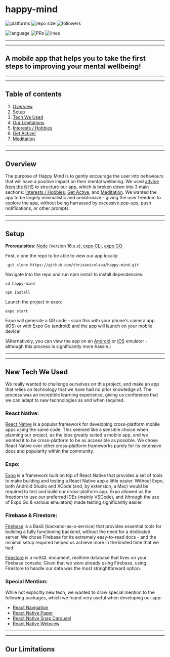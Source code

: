 # happy-mind

![platforms](https://img.shields.io/badge/platforms-iOS%20%2F%20android-brightgreen)
![repo size](https://img.shields.io/github/repo-size/chrisanicolaou/happy-mind)
![followers](https://img.shields.io/github/followers/chrisanicolaou?style=social)

![language](https://img.shields.io/github/languages/top/chrisanicolaou/happy-mind)
![PRs](https://img.shields.io/github/issues-pr-closed/chrisanicolaou/happy-mind)
![lines](https://img.shields.io/tokei/lines/github/chrisanicolaou/happy-mind)

---

---

## A mobile app that helps you to take the first steps to improving your mental wellbeing!

---

---

## Table of contents

1. [Overview](#overview)
2. [Setup](#setup)
3. [Tech We Used](#new-tech-we-used)
4. [Our Limitations](#our-limitations)
5. [Interests / Hobbies](#interests)
6. [Get Active!](#active)
7. [Meditation](#meditation)

---

---

## Overview

The purpose of Happy Mind is to gently encourage the user into behaviours that will have a positive impact on their mental wellbeing. We used [advice from the NHS](https://www.nhs.uk/mental-health/self-help/guides-tools-and-activities/five-steps-to-mental-wellbeing/) to structure our app, which is broken down into 3 main sections: [Interests / Hobbies](#interests), [Get Active](#active), and [Meditation](#meditation). We wanted the app to be largely minimalistic and unobtrusive - giving the user freedom to explore the app, without being harrassed by excessive pop-ups, push notifications, or other prompts.

---

---

## Setup

**Prerequisites**: [Node](https://nodejs.org/en/) (version 16.x.x), [expo CLI](https://docs.expo.dev/get-started/installation/), [expo GO](https://expo.dev/client)

First, clone the repo to be able to view our app locally:

` git clone https://github.com/chrisanicolaou/happy-mind.git`

Navigate into the repo and run npm install to install dependencies:

`cd happy-mind`

`npm install`

Launch the project in expo:

`expo start`

Expo will generate a QR code - scan this with your phone's camera app (iOS) or with Expo Go (android) and the app will launch on your mobile device!

(Alternatively, you can view the app on an [Android](https://docs.expo.dev/workflow/android-studio-emulator/) or [iOS](https://docs.expo.dev/workflow/ios-simulator/) emulator - although this process is significantly more hassle.)

---

---

## New Tech We Used

We really wanted to challenge ourselves on this project, and make an app that relies on technology that we have had no prior knowledge of. The process was an incredible learning experience, giving us confidence that we can adapt to new technologies as and when required.

### **React Native**:

[React Native](https://reactnative.dev/) is a popular framework for developing cross-platform mobile apps using the same code. This seemed like a sensible choice when planning our project, as the idea greatly suited a mobile app, and we wanted it to be cross-platform to be as accessible as possible. We chose React Native over other cross-platform frameworks purely for its extensive docs and popularity within the community.

### **Expo**:

[Expo](https://expo.dev/) is a framework built on top of React Native that provides a set of tools to make building and testing a React Native app a little easier. Without Expo, both Android Studio and XCode (and, by extension, a Mac) would be required to test and build our cross-platform app. Expo allowed us the freedom to use our preferred IDEs (mainly VSCode), and (through the use of Expo Go & various emulators) made testing significantly easier.

### **Firebase & Firestore**:

[Firebase](https://firebase.google.com/) is a BaaS (backend-as-a-service) that provides essential tools for building a fully functioning backend, without the need for a dedicated server. We chose Firebase for its extremely easy-to-read docs - and the minimal setup required helped us achieve more in the limited time that we had.

[Firestore](https://firebase.google.com/products/firestore?gclid=Cj0KCQjw1N2TBhCOARIsAGVHQc5g3g1LW0QbfEVGQFqLacBmh_Ycsxo1Ym1iF8UlY2FrekaH2Z3fvwYaAlZ3EALw_wcB&gclsrc=aw.ds) is a noSQL document, realtime database that lives on your Firebase console. Given that we were already using Firebase, using Firestore to handle our data was the most straightforward option.

### **Special Mention**:

While not explicitly new tech, we wanted to draw special mention to the following packages, which we found very useful when developing our app:

- [React Navigation](https://reactnavigation.org/)
- [React Native Paper](https://reactnativepaper.com/)
- [React Native Snap Carousel](https://github.com/meliorence/react-native-snap-carousel)
- [React Native Webview](https://github.com/react-native-webview/react-native-webview)

---

---

## Our Limitations
